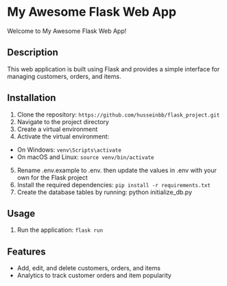 # My Awesome Flask Web App

Welcome to My Awesome Flask Web App!

## Description

This web application is built using Flask and provides a simple interface for managing customers, orders, and items.

## Installation

1. Clone the repository: `https://github.com/husseinbb/flask_project.git`
2. Navigate to the project directory
3. Create a virtual environment
4. Activate the virtual environment:
- On Windows: `venv\Scripts\activate`
- On macOS and Linux: `source venv/bin/activate`
5. Rename .env.example to .env. then update the values in .env with your own for the Flask project
6. Install the required dependencies: `pip install -r requirements.txt`
7. Create the database tables by running: python initialize_db.py

## Usage

1. Run the application: `flask run`

## Features

- Add, edit, and delete customers, orders, and items
- Analytics to track customer orders and item popularity